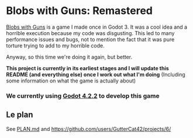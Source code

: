 # Blobs with Guns: Remastered

[Blobs with Guns](https://github.com/GutterCat42/blobs-with-guns-archive) is a game I made once in Godot 3. It was a cool idea and a horrible execution because my code was disgusting. This led to many performance issues and bugs, not to mention the fact that it was pure torture trying to add to my horrible code.

Anyway, so this time we're doing it again, but better.

**This project is currently in its earliest stages and I will update this README (and everything else) once I work out what I'm doing**
(Including some information on what the game is actually about)

### We currently using [Godot 4.2.2](https://github.com/godotengine/godot/releases/tag/4.2.2-stable) to develop this game

## Le plan
See [PLAN.md](https://github.com/GutterCat42/blobs-with-guns-remastered/blob/main/PLAN.md) and https://github.com/users/GutterCat42/projects/6/
